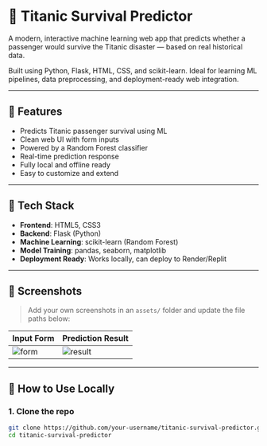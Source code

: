 # 🚢 Titanic Survival Predictor

A modern, interactive machine learning web app that predicts whether a passenger would survive the Titanic disaster — based on real historical data.

Built using Python, Flask, HTML, CSS, and scikit-learn. Ideal for learning ML pipelines, data preprocessing, and deployment-ready web integration.

---

## 🎯 Features

- Predicts Titanic passenger survival using ML
- Clean web UI with form inputs
- Powered by a Random Forest classifier
- Real-time prediction response
- Fully local and offline ready
- Easy to customize and extend

---

## 🧠 Tech Stack

- **Frontend**: HTML5, CSS3
- **Backend**: Flask (Python)
- **Machine Learning**: scikit-learn (Random Forest)
- **Model Training**: pandas, seaborn, matplotlib
- **Deployment Ready**: Works locally, can deploy to Render/Replit

---

## 📸 Screenshots

> Add your own screenshots in an `assets/` folder and update the file paths below:

| Input Form | Prediction Result |
|------------|-------------------|
| ![form](assets/form.png) | ![result](assets/result.png) |

---

## 🧪 How to Use Locally

### 1. Clone the repo
```bash
git clone https://github.com/your-username/titanic-survival-predictor.git
cd titanic-survival-predictor
